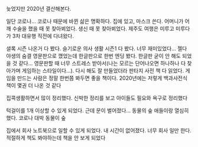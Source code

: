  늦었지만 2020년 결산해본다.

 일단 코로나... 코로나 때문에 바뀐 삶은 명확하다. 집에 있고, 마스크 쓴다.
 어머니가 어깨 수술을 했을 때 못 찾아뵈었다. 생신 때 못 찾아뵈었다. 제주도 여행은 미루고 미루다가 3차 대유행 직전에 다녀왔다.

 셜록 시즌 나온거 다 봤다. 
 슬기로운 의사 생활 시즌1 다 봤다. 너무 재미있었다...
 젤다 야생의 숨결 영문판으로 깼었는데 한글판으로 한번 엔딩 봤다. 한글판 굳이 안 해도 되었을 것 같다... 영문판할 때 너무 스트레스 받아서(나는 모르는 단어나오면 하나하나 다 찾아가며 게임하는 스타일이다...). 다시 해도 잘 만들었더라
 판타지 사전 책 다 읽었다. 게임을 만드는 사람은 정말 한번쯤 봐두면 좋을 책이다. 2020년에는 저렇게 백과사전식 책이 몇권 더 나온 것 같다

 집콕생활하면서 많이 정리했다. 신박한 정리를 보고 아이들도 필요와 욕구로 정리했다

 턱걸이를 1개 이상할 수 있게 되었다. 근데 문이 벌어졌다...
 동물의 숲 애들이랑 열심히 했다. 코로나 대박 동물이 숲

 집에서 회사 노트북으로 일할 수 있게 되었다. 내 시간이 없어졌다. 너무 회사 일만 한다. 적절하게 책도 봐야하는데 책을 안 보게 되었다

 
